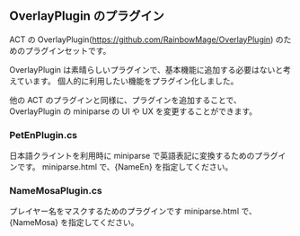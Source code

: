 ## OverlayPlugin のプラグイン

ACT の OverlayPlugin(https://github.com/RainbowMage/OverlayPlugin) のためのプラグインセットです。

OverlayPlugin は素晴らしいプラグインで、基本機能に追加する必要はないと考えています。
個人的に利用したい機能をプラグイン化しました。

他の ACT のプラグインと同様に、プラグインを追加することで、OverlayPlugin の miniparse の UI や UX を変更することができます。

### PetEnPlugin.cs
日本語クライントを利用時に miniparse で英語表記に変換するためのプラグインです。
miniparse.html で、{NameEn} を指定してください。

### NameMosaPlugin.cs
プレイヤー名をマスクするためのプラグインです
miniparse.html で、{NameMosa} を指定してください。
